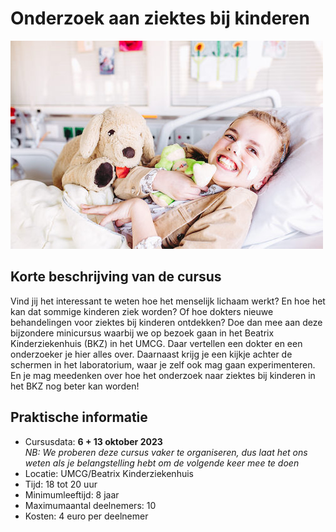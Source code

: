 # Onderzoek aan ziektes bij kinderen

![ziektes](ziektes.jpg)

## Korte beschrijving van de cursus
Vind jij het interessant te weten hoe het menselijk lichaam werkt? En hoe het kan dat sommige kinderen ziek worden? Of hoe dokters nieuwe behandelingen voor ziektes bij kinderen ontdekken? Doe dan mee aan deze bijzondere minicursus waarbij we op bezoek gaan in het Beatrix Kinderziekenhuis (BKZ) in het UMCG. Daar vertellen een dokter en een onderzoeker je hier alles over. Daarnaast krijg je een kijkje achter de schermen in het laboratorium, waar je zelf ook mag gaan experimenteren. En je mag meedenken over hoe het onderzoek naar ziektes bij kinderen in het BKZ nog beter kan worden!

## Praktische informatie
- Cursusdata: **6 + 13 oktober 2023**
  <br>*NB: We proberen deze cursus vaker te organiseren, dus laat het ons weten als je belangstelling hebt om de volgende keer mee te doen*</br>
- Locatie: UMCG/Beatrix Kinderziekenhuis
- Tijd: 18 tot 20 uur
- Minimumleeftijd: 8 jaar
- Maximumaantal deelnemers: 10
- Kosten: 4 euro per deelnemer



